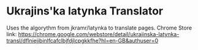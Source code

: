 # Ukrajins'ka latynka Translator
Uses the algorythm from jkramr/latynka to translate pages.
Chrome Store link: https://chrome.google.com/webstore/detail/ukrajinska-latynka-transl/dflniejibinlfcafclbjfdjlcpgkkfhe?hl=en-GB&authuser=0
